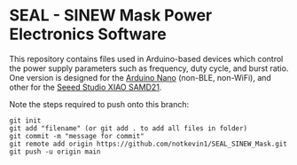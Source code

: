 # SEAL - SINEW Mask Power Electronics Software

This repository contains files used in Arduino-based devices which control the power supply parameters such as frequency, duty cycle, and burst ratio. One version is designed for the [Arduino Nano](https://store-usa.arduino.cc/products/arduino-nano/) (non-BLE, non-WiFi), and other for the [Seeed Studio XIAO SAMD21](https://www.seeedstudio.com/Seeeduino-XIAO-Arduino-Microcontroller-SAMD21-Cortex-M0+-p-4426.html).  

Note the steps required to push onto this branch:
```
git init
git add "filename" (or git add . to add all files in folder)
git commit -m "message for commit"
git remote add origin https://github.com/notkevin1/SEAL_SINEW_Mask.git
git push -u origin main
```
